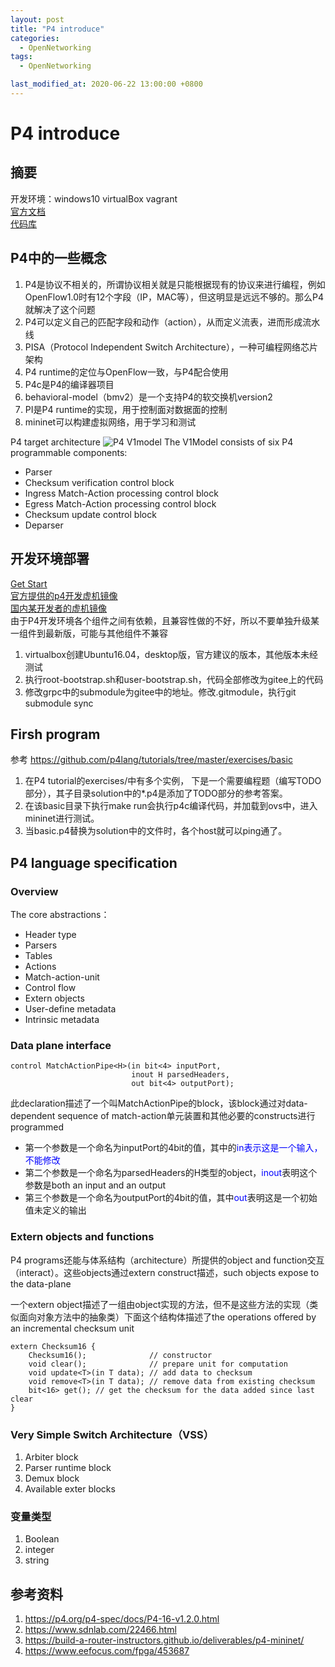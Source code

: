 ```yaml
---
layout: post
title: "P4 introduce"
categories:
  - OpenNetworking
tags:
  - OpenNetworking

last_modified_at: 2020-06-22 13:00:00 +0800
---
```

# P4 introduce
## 摘要
开发环境：windows10 virtualBox vagrant  
[官方文档](https://www.opennetworking.org/p4/)  
[代码库](https://github.com/p4lang)

## P4中的一些概念
1. P4是协议不相关的，所谓协议相关就是只能根据现有的协议来进行编程，例如OpenFlow1.0时有12个字段（IP，MAC等），但这明显是远远不够的。那么P4就解决了这个问题
1. P4可以定义自己的匹配字段和动作（action），从而定义流表，进而形成流水线
1. PISA（Protocol Independent Switch Architecture），一种可编程网络芯片架构
1. P4 runtime的定位与OpenFlow一致，与P4配合使用
1. P4c是P4的编译器项目
1. behavioral-model（bmv2）是一个支持P4的软交换机version2
1. PI是P4 runtime的实现，用于控制面对数据面的控制
1. mininet可以构建虚拟网络，用于学习和测试

P4  target architecture
![P4 V1model](https://build-a-router-instructors.github.io/images/V1Model.png)
The V1Model consists of six P4 programmable components:
- Parser
- Checksum verification control block
- Ingress Match-Action processing control block
- Egress Match-Action processing control block
- Checksum update control block
- Deparser

## 开发环境部署
[Get Start](https://p4.org/p4/getting-started-with-p4.html)  
[官方提供的p4开发虚机镜像](https://drive.google.com/uc?id=1lYF4NgFkYoRqtskdGTMxy3sXUV0jkMxo&export=download)  
[国内某开发者的虚机镜像](https://share.weiyun.com/581m3WN)  
由于P4开发环境各个组件之间有依赖，且兼容性做的不好，所以不要单独升级某一组件到最新版，可能与其他组件不兼容
1. virtualbox创建Ubuntu16.04，desktop版，官方建议的版本，其他版本未经测试
1. 执行root-bootstrap.sh和user-bootstrap.sh，代码全部修改为gitee上的代码
1. 修改grpc中的submodule为gitee中的地址。修改.gitmodule，执行git submodule sync

## Firsh program  
参考 https://github.com/p4lang/tutorials/tree/master/exercises/basic
1. 在P4 tutorial的exercises/中有多个实例， 下是一个需要编程题（编写TODO部分），其子目录solution中的*.p4是添加了TODO部分的参考答案。
1. 在该basic目录下执行make run会执行p4c编译代码，并加载到ovs中，进入mininet进行测试。
1. 当basic.p4替换为solution中的文件时，各个host就可以ping通了。

## P4 language specification

### Overview
The core abstractions：

- Header type
- Parsers
- Tables
- Actions
- Match-action-unit
- Control flow
- Extern objects
- User-define metadata
- Intrinsic metadata

### Data plane interface

```
control MatchActionPipe<H>(in bit<4> inputPort,
                           inout H parsedHeaders,
                           out bit<4> outputPort);
```
此declaration描述了一个叫MatchActionPipe的block，该block通过对data-dependent sequence of match-action单元装置和其他必要的constructs进行programmed
- 第一个参数是一个命名为inputPort的4bit的值，其中的<span style="color:blue;">in<span>表示这是一个输入，不能修改
- 第二个参数是一个命名为parsedHeaders的H类型的object，<font color=Blue>inout</font>表明这个参数是both an input and an output
- 第三个参数是一个命名为outputPort的4bit的值，其中<font color=blue>out</font>表明这是一个初始值未定义的输出

### Extern objects and functions
P4 programs还能与体系结构（architecture）所提供的object and function交互（interact）。这些objects通过extern construct描述，such objects expose to the data-plane

一个extern object描述了一组由object实现的方法，但不是这些方法的实现（类似面向对象方法中的抽象类）下面这个结构体描述了the operations offered by an incremental checksum unit
```
extern Checksum16 {
    Checksum16();              // constructor
    void clear();              // prepare unit for computation
    void update<T>(in T data); // add data to checksum
    void remove<T>(in T data); // remove data from existing checksum
    bit<16> get(); // get the checksum for the data added since last clear
}
```
### Very Simple Switch Architecture（VSS）
1. Arbiter block
2. Parser runtime block
3. Demux block
4. Available exter blocks

### 变量类型
1. Boolean
2. integer
3. string

## 参考资料
1. https://p4.org/p4-spec/docs/P4-16-v1.2.0.html
1. https://www.sdnlab.com/22466.html
1. https://build-a-router-instructors.github.io/deliverables/p4-mininet/
1. https://www.eefocus.com/fpga/453687

